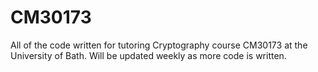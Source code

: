 # CM30173
All of the code written for tutoring Cryptography course CM30173 at the University of Bath. Will be updated weekly as more code is written. 
